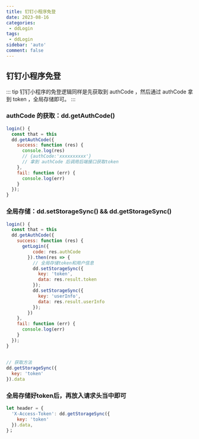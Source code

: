 ```yaml
---
title: 钉钉小程序免登
date: 2023-08-16
categories: 
 - ddLogin
tags: 
 - ddLogin
sidebar: 'auto'
comment: false
---
```


## 钉钉小程序免登

::: tip
钉钉小程序的免登逻辑同样是先获取到 authCode ，然后通过 authCode 拿到 token ，全局存储即可。
:::

### authCode 的获取：dd.getAuthCode()

```javascript
login() {
  const that = this
  dd.getAuthCode({
    success: function (res) {
      console.log(res) 
      // {authCode:'xxxxxxxxxx'}
      // 拿到 authCode 后调用后端接口获取token
    },
    fail: function (err) {
      console.log(err)
    }
  });
}
```

### 全局存储：dd.setStorageSync() && dd.getStorageSync()

```javascript
login() {
  const that = this
  dd.getAuthCode({
    success: function (res) {
      getLogin({
          code: res.authCode
        }).then(res => {
          // 全局存储token和用户信息
          dd.setStorageSync({
            key: 'token',
            data: res.result.token
          });
          dd.setStorageSync({
            key: 'userInfo',
            data: res.result.userInfo
          });
        })
    },
    fail: function (err) {
      console.log(err)
    }
  });
}
 
 
// 获取方法
dd.getStorageSync({
  key: 'token'
}).data
```

### 全局存储好token后，再放入请求头当中即可

```javascript
let header = {
  'X-Access-Token': dd.getStorageSync({
    key: 'token'
  }).data,
}；
```
